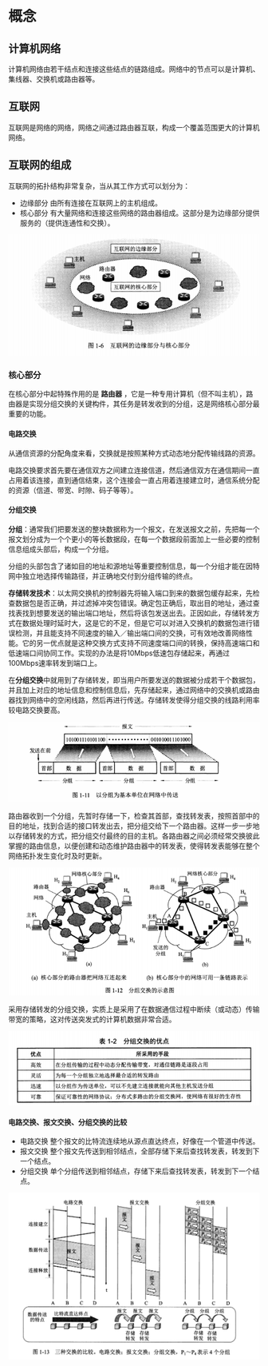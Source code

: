 # 概念



## 计算机网络

计算机网络由若干结点和连接这些结点的链路组成。网络中的节点可以是计算机、集线器、交换机或路由器等。

## 互联网

互联网是网络的网络，网络之间通过路由器互联，构成一个覆盖范围更大的计算机网络。

## 互联网的组成

互联网的拓扑结构非常复杂，当从其工作方式可以划分为：

- 边缘部分	由所有连接在互联网上的主机组成。
- 核心部分	有大量网络和连接这些网络的路由器组成。这部分是为边缘部分提供服务的（提供连通性和交换）。

![互联网的组成](%E7%AC%AC%E4%B8%80%E7%AB%A0%E7%AC%94%E8%AE%B0.assets/%E4%BA%92%E8%81%94%E7%BD%91%E7%9A%84%E7%BB%84%E6%88%90.png)

### 核心部分

在核心部分中起特殊作用的是 **路由器** ，它是一种专用计算机（但不叫主机），路由器是实现分组交换的关键构件，其任务是转发收到的分组，这是网络核心部分最重要的功能。

#### 电路交换

从通信资源的分配角度来看，交换就是按照某种方式动态地分配传输线路的资源。

电路交换要求首先要在通信双方之间建立连接信道，然后通信双方在通信期间一直占用着该连接，直到通信结束，这个连接会一直占用着连接建立时，通信系统分配的资源（信道、带宽、时隙、码子等等）。

#### 分组交换

**分组**：通常我们把要发送的整块数据称为一个报文，在发送报文之前，先把每一个报文划分成为一个个更小的等长数据段，在每一个数据段前面加上一些必要的控制信息组成头部后，构成一个分组。

分组的头部包含了诸如目的地址和源地址等重要控制信息，每一个分组才能在因特网中独立地选择传输路径，并正确地交付到分组传输的终点。

**存储转发技术**：以太网交换机的控制器先将输入端口到来的数据包缓存起来，先检查数据包是否正确，并过滤掉冲突包错误。确定包正确后，取出目的地址，通过查找表找到想要发送的输出端口地址，然后将该包发送出去。正因如此，存储转发方式在数据处理时延时大，这是它的不足，但是它可以对进入交换机的数据包进行错误检测，并且能支持不同速度的输入／输出端口间的交换，可有效地改善网络性能。它的另一优点就是这种交换方式支持不同速度端口间的转换，保持高速端口和低速端口间协同工作。实现的办法是将10Mbps低速包存储起来，再通过100Mbps速率转发到端口上。

在**分组交换**中就用到了存储转发，即当用户所要发送的数据被分成若干个数据包，并且加上对应的地址信息和控制信息后，先存储起来，通过网络中的交换机或路由器找到网络中的空闲线路，然后再进行传送。存储转发使得分组交换的线路利用率较电路交换要高。

![分组](%E7%AC%AC%E4%B8%80%E7%AB%A0%E7%AC%94%E8%AE%B0.assets/%E5%88%86%E7%BB%84.png)

路由器收到一个分组，先暂时存储一下，检查其首部，查找转发表，按照首部中的目的地址，找到合适的接口转发出去，把分组交给下一个路由器。这样一步一步地以存储转发的方式，把分组交付最终的目的主机。各路由器之间必须经常交换彼此掌握的路由信息，以便创建和动态维护路由器中的转发表，使得转发表能够在整个网络拓扑发生变化时及时更新。

![分组交换](%E7%AC%AC%E4%B8%80%E7%AB%A0%E7%AC%94%E8%AE%B0.assets/%E5%88%86%E7%BB%84%E4%BA%A4%E6%8D%A2.png)

采用存储转发的分组交换，实质上是采用了在数据通信过程中断续（或动态）传输带宽的策略，这对传送突发式的计算机数据非常合适。

![image-20191112173237349](%E7%AC%AC%E4%B8%80%E7%AB%A0%E7%AC%94%E8%AE%B0.assets/image-20191112173237349.png)

#### 电路交换、报文交换、分组交换的比较

- 电路交换	整个报文的比特流连续地从源点直达终点，好像在一个管道中传送。
- 报文交换    整个报文先传送到相邻结点，全部存储下来后查找转发表，转发到下一个结点。
- 分组交换    单个分组传送到相邻结点，存储下来后查找转发表，转发到下一个结点。

![image-20191113183445385](%E7%AC%AC%E4%B8%80%E7%AB%A0%E7%AC%94%E8%AE%B0.assets/image-20191113183445385.png)

 